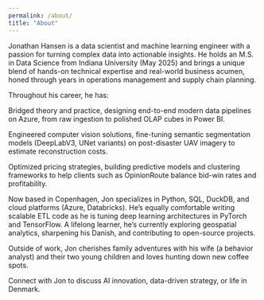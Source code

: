 ```yaml
---
permalink: /about/
title: "About"
---
```


Jonathan Hansen is a data scientist and machine learning engineer with a passion for turning complex data into actionable insights. He holds an M.S. in Data Science from Indiana University (May 2025) and brings a unique blend of hands-on technical expertise and real-world business acumen, honed through years in operations management and supply chain planning.

Throughout his career, he has:

Bridged theory and practice, designing end-to-end modern data pipelines on Azure, from raw ingestion to polished OLAP cubes in Power BI.

Engineered computer vision solutions, fine-tuning semantic segmentation models (DeepLabV3, UNet variants) on post-disaster UAV imagery to estimate reconstruction costs.

Optimized pricing strategies, building predictive models and clustering frameworks to help clients such as OpinionRoute balance bid-win rates and profitability.

Now based in Copenhagen, Jon specializes in Python, SQL, DuckDB, and cloud platforms (Azure, Databricks). He’s equally comfortable writing scalable ETL code as he is tuning deep learning architectures in PyTorch and TensorFlow. A lifelong learner, he’s currently exploring geospatial analytics, sharpening his Danish, and contributing to open-source projects.

Outside of work, Jon cherishes family adventures with his wife (a behavior analyst) and their two young children and loves hunting down new coffee spots.

Connect with Jon to discuss AI innovation, data-driven strategy, or life in Denmark.
